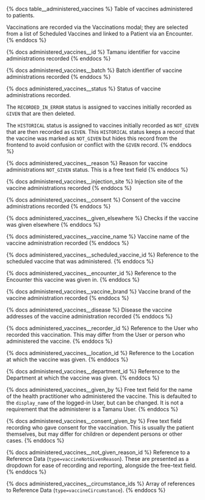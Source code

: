 {% docs table__administered_vaccines %}
Table of vaccines administered to patients.

Vaccinations are recorded via the Vaccinations modal; they are selected
from a list of Scheduled Vaccines and linked to a Patient via an Encounter.
{% enddocs %}

{% docs administered_vaccines__id %}
Tamanu identifier for vaccine administrations recorded
{% enddocs %}

{% docs administered_vaccines__batch %}
Batch identifier of vaccine administrations recorded
{% enddocs %}

{% docs administered_vaccines__status %}
Status of vaccine administrations recorded. 

The `RECORDED_IN_ERROR` status is assigned to vaccines initially recorded
as `GIVEN` that are then deleted.

The `HISTORICAL` status is assigned to vaccines initially recorded as 
`NOT_GIVEN` that are then recorded as `GIVEN`. This `HISTORICAL` status 
keeps a record that the vaccine was marked as `NOT_GIVEN` but hides this
record from the frontend to avoid confusion or conflict with the `GIVEN`
record.
{% enddocs %}

{% docs administered_vaccines__reason %}
Reason for vaccine administrations `NOT_GIVEN` status. This is a free text field
{% enddocs %}

{% docs administered_vaccines__injection_site %}
Injection site of the vaccine administrations recorded
{% enddocs %}

{% docs administered_vaccines__consent %}
Consent of the vaccine administrations recorded
{% enddocs %}

{% docs administered_vaccines__given_elsewhere %}
Checks if the vaccine was given elsewhere
{% enddocs %}

{% docs administered_vaccines__vaccine_name %}
Vaccine name of the vaccine administration recorded
{% enddocs %}

{% docs administered_vaccines__scheduled_vaccine_id %}
Reference to the scheduled vaccine that was administered.
{% enddocs %}

{% docs administered_vaccines__encounter_id %}
Reference to the Encounter this vaccine was given in.
{% enddocs %}

{% docs administered_vaccines__vaccine_brand %}
Vaccine brand of the vaccine administration recorded
{% enddocs %}

{% docs administered_vaccines__disease %}
Disease the vaccine addresses of the vaccine administration recorded
{% enddocs %}

{% docs administered_vaccines__recorder_id %}
Reference to the User who recorded this vaccination.
This may differ from the User or person who administered the vaccine.
{% enddocs %}

{% docs administered_vaccines__location_id %}
Reference to the Location at which the vaccine was given.
{% enddocs %}

{% docs administered_vaccines__department_id %}
Reference to the Department at which the vaccine was given.
{% enddocs %}

{% docs administered_vaccines__given_by %}
Free text field for the name of the health practitioner who administered the
vaccine. This is defaulted to the `display_name` of the logged-in User, but can
be changed. It is not a requirement that the administerer is a Tamanu User.
{% enddocs %}

{% docs administered_vaccines__consent_given_by %}
Free text field recording who gave consent for the vaccination.
This is usually the patient themselves, but may differ for children or dependent
persons or other cases.
{% enddocs %}

{% docs administered_vaccines__not_given_reason_id %}
Reference to a Reference Data (`type=vaccineNotGivenReason`).
These are presented as a dropdown for ease of recording and reporting, alongside the free-text field.
{% enddocs %}

{% docs administered_vaccines__circumstance_ids %}
Array of references to Reference Data (`type=vaccineCircumstance`).
{% enddocs %}
